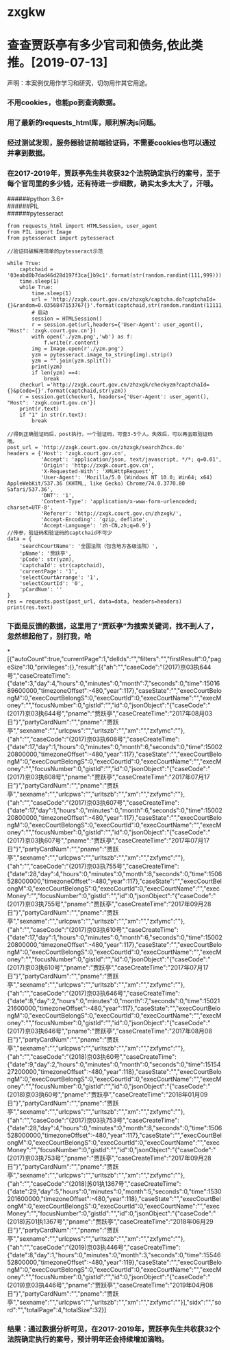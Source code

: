 # zxgkw
# 查查贾跃亭有多少官司和债务,依此类推。[2019-07-13]

声明：本案例仅用作学习和研究，切勿用作其它用途。

### 不用cookies，也能po到查询数据。  
### 用了最新的requests_html库，顺利解决js问题。  
### 经过测试发现，服务器验证前端验证码，不需要cookies也可以通过并拿到数据。  
### 在2017-2019年，贾跃亭先生共收获32个法院确定执行的案号，至于每个官司里的多少钱，还有待进一步细数，确实太多太大了，汗哦。  

######python 3.6+   
######PIL  
######pytesseract  

```
from requests_html import HTMLSession, user_agent  
from PIL import Image  
from pytesseract import pytesseract  

//验证码破解用简单的pytesseract示范

while True:
    captchaid = '03eabd0b7dad46d28d197f3ca{}b9c1'.format(str(random.randint(111,999)))
    time.sleep(1)
    while True:
        time.sleep(1)
        url = 'http://zxgk.court.gov.cn/zhzxgk/captcha.do?captchaId={}&random=0.0356847153767{}'.format(captchaid,str(random.randint(11111,99999)))
        # 启动
        session = HTMLSession()
        r = session.get(url,headers={'User-Agent': user_agent(), "Host": 'zxgk.court.gov.cn'})
        with open('./yzm.png','wb') as f:
            f.write(r.content)
        img = Image.open(r'./yzm.png')
        yzm = pytesseract.image_to_string(img).strip()
        yzm = "".join(yzm.split())
        print(yzm)
        if len(yzm) ==4:
            break
    checkurl ='http://zxgk.court.gov.cn/zhzxgk/checkyzm?captchaId={}&pCode={}'.format(captchaid,str(yzm))
    r = session.get(checkurl, headers={'User-Agent': user_agent(), "Host": 'zxgk.court.gov.cn'})
    print(r.text)
    if "1" in str(r.text):
        break

//得到正确验证码后，post执行，一个验证码，可查3-5个人。失效后，可以再去取验证码哦。
post_url = 'http://zxgk.court.gov.cn/zhzxgk/searchZhcx.do'
headers = {'Host': 'zxgk.court.gov.cn',
           'Accept': 'application/json, text/javascript, */*; q=0.01',
           'Origin': 'http://zxgk.court.gov.cn',
           'X-Requested-With': 'XMLHttpRequest',
           'User-Agent': 'Mozilla/5.0 (Windows NT 10.0; Win64; x64) AppleWebKit/537.36 (KHTML, like Gecko) Chrome/74.0.3770.80 Safari/537.36',
           'DNT': '1',
           'Content-Type': 'application/x-www-form-urlencoded; charset=UTF-8',
           'Referer': 'http://zxgk.court.gov.cn/zhzxgk/',
           'Accept-Encoding': 'gzip, deflate',
           'Accept-Language': 'zh-CN,zh;q=0.9'}
//传参，验证码和验证码的captchaid不可少
data = {
    'searchCourtName': '全国法院（包含地方各级法院）',
    'pName': '贾跃亭',
    'pCode': str(yzm),
    'captchaId': str(captchaid),
    'currentPage': '1',
    'selectCourtArrange': '1',
    'selectCourtId': '0',
    'pCardNum': ''
}
res = requests.post(post_url, data=data, headers=headers)
print(res.text)
```

### 下面是反馈的数据，这里用了“贾跃亭”为搜索关键词，找不到人了，忽然想起他了，别打我，哈  

 
*[{"autoCount":true,"currentPage":1,"delIds":"","filters":"","firstResult":0,"pageSize":10,"privileges":{},"result":[{"ah":"","caseCode":"(2017)京03执644号","caseCreateTime":{"date":3,"day":4,"hours":0,"minutes":0,"month":7,"seconds":0,"time":1501689600000,"timezoneOffset":-480,"year":117},"caseState":"","execCourtBelongM":0,"execCourtBelongS":0,"execCourtId":0,"execCourtName":"","execMoney":"","focusNumber":0,"gistId":"","id":0,"jsonObject":"{\"caseCode\":\"(2017)京03执644号\",\"pname\":\"贾跃亭\",\"caseCreateTime\":\"2017年08月03日\"}","partyCardNum":"","pname":"贾跃亭","sexname":"","urlcpws":"","urltszb":"","xm":"","zxfymc":""},{"ah":"","caseCode":"(2017)京03执608号","caseCreateTime":{"date":17,"day":1,"hours":0,"minutes":0,"month":6,"seconds":0,"time":1500220800000,"timezoneOffset":-480,"year":117},"caseState":"","execCourtBelongM":0,"execCourtBelongS":0,"execCourtId":0,"execCourtName":"","execMoney":"","focusNumber":0,"gistId":"","id":0,"jsonObject":"{\"caseCode\":\"(2017)京03执608号\",\"pname\":\"贾跃亭\",\"caseCreateTime\":\"2017年07月17日\"}","partyCardNum":"","pname":"贾跃亭","sexname":"","urlcpws":"","urltszb":"","xm":"","zxfymc":""},{"ah":"","caseCode":"(2017)京03执607号","caseCreateTime":{"date":17,"day":1,"hours":0,"minutes":0,"month":6,"seconds":0,"time":1500220800000,"timezoneOffset":-480,"year":117},"caseState":"","execCourtBelongM":0,"execCourtBelongS":0,"execCourtId":0,"execCourtName":"","execMoney":"","focusNumber":0,"gistId":"","id":0,"jsonObject":"{\"caseCode\":\"(2017)京03执607号\",\"pname\":\"贾跃亭\",\"caseCreateTime\":\"2017年07月17日\"}","partyCardNum":"","pname":"贾跃亭","sexname":"","urlcpws":"","urltszb":"","xm":"","zxfymc":""},{"ah":"","caseCode":"(2017)京03执755号","caseCreateTime":{"date":28,"day":4,"hours":0,"minutes":0,"month":8,"seconds":0,"time":1506528000000,"timezoneOffset":-480,"year":117},"caseState":"","execCourtBelongM":0,"execCourtBelongS":0,"execCourtId":0,"execCourtName":"","execMoney":"","focusNumber":0,"gistId":"","id":0,"jsonObject":"{\"caseCode\":\"(2017)京03执755号\",\"pname\":\"贾跃亭\",\"caseCreateTime\":\"2017年09月28日\"}","partyCardNum":"","pname":"贾跃亭","sexname":"","urlcpws":"","urltszb":"","xm":"","zxfymc":""},{"ah":"","caseCode":"(2017)京03执610号","caseCreateTime":{"date":17,"day":1,"hours":0,"minutes":0,"month":6,"seconds":0,"time":1500220800000,"timezoneOffset":-480,"year":117},"caseState":"","execCourtBelongM":0,"execCourtBelongS":0,"execCourtId":0,"execCourtName":"","execMoney":"","focusNumber":0,"gistId":"","id":0,"jsonObject":"{\"caseCode\":\"(2017)京03执610号\",\"pname\":\"贾跃亭\",\"caseCreateTime\":\"2017年07月17日\"}","partyCardNum":"","pname":"贾跃亭","sexname":"","urlcpws":"","urltszb":"","xm":"","zxfymc":""},{"ah":"","caseCode":"(2017)京03执646号","caseCreateTime":{"date":8,"day":2,"hours":0,"minutes":0,"month":7,"seconds":0,"time":1502121600000,"timezoneOffset":-480,"year":117},"caseState":"","execCourtBelongM":0,"execCourtBelongS":0,"execCourtId":0,"execCourtName":"","execMoney":"","focusNumber":0,"gistId":"","id":0,"jsonObject":"{\"caseCode\":\"(2017)京03执646号\",\"pname\":\"贾跃亭\",\"caseCreateTime\":\"2017年08月08日\"}","partyCardNum":"","pname":"贾跃亭","sexname":"","urlcpws":"","urltszb":"","xm":"","zxfymc":""},{"ah":"","caseCode":"(2018)京03执60号","caseCreateTime":{"date":9,"day":2,"hours":0,"minutes":0,"month":0,"seconds":0,"time":1515427200000,"timezoneOffset":-480,"year":118},"caseState":"","execCourtBelongM":0,"execCourtBelongS":0,"execCourtId":0,"execCourtName":"","execMoney":"","focusNumber":0,"gistId":"","id":0,"jsonObject":"{\"caseCode\":\"(2018)京03执60号\",\"pname\":\"贾跃亭\",\"caseCreateTime\":\"2018年01月09日\"}","partyCardNum":"","pname":"贾跃亭","sexname":"","urlcpws":"","urltszb":"","xm":"","zxfymc":""},{"ah":"","caseCode":"(2017)京03执753号","caseCreateTime":{"date":28,"day":4,"hours":0,"minutes":0,"month":8,"seconds":0,"time":1506528000000,"timezoneOffset":-480,"year":117},"caseState":"","execCourtBelongM":0,"execCourtBelongS":0,"execCourtId":0,"execCourtName":"","execMoney":"","focusNumber":0,"gistId":"","id":0,"jsonObject":"{\"caseCode\":\"(2017)京03执753号\",\"pname\":\"贾跃亭\",\"caseCreateTime\":\"2017年09月28日\"}","partyCardNum":"","pname":"贾跃亭","sexname":"","urlcpws":"","urltszb":"","xm":"","zxfymc":""},{"ah":"","caseCode":"(2018)苏01执1367号","caseCreateTime":{"date":29,"day":5,"hours":0,"minutes":0,"month":5,"seconds":0,"time":1530201600000,"timezoneOffset":-480,"year":118},"caseState":"","execCourtBelongM":0,"execCourtBelongS":0,"execCourtId":0,"execCourtName":"","execMoney":"","focusNumber":0,"gistId":"","id":0,"jsonObject":"{\"caseCode\":\"(2018)苏01执1367号\",\"pname\":\"贾跃亭\",\"caseCreateTime\":\"2018年06月29日\"}","partyCardNum":"","pname":"贾跃亭","sexname":"","urlcpws":"","urltszb":"","xm":"","zxfymc":""},{"ah":"","caseCode":"(2019)京03执446号","caseCreateTime":{"date":8,"day":1,"hours":0,"minutes":0,"month":3,"seconds":0,"time":1554652800000,"timezoneOffset":-480,"year":119},"caseState":"","execCourtBelongM":0,"execCourtBelongS":0,"execCourtId":0,"execCourtName":"","execMoney":"","focusNumber":0,"gistId":"","id":0,"jsonObject":"{\"caseCode\":\"(2019)京03执446号\",\"pname\":\"贾跃亭\",\"caseCreateTime\":\"2019年04月08日\"}","partyCardNum":"","pname":"贾跃亭","sexname":"","urlcpws":"","urltszb":"","xm":"","zxfymc":""}],"sidx":"","sord":"","totalPage":4,"totalSize":32}]  



### 结果：通过数据分析可见，在2017-2019年，贾跃亭先生共收获32个法院确定执行的案号，预计明年还会持续增加滴哟。  

